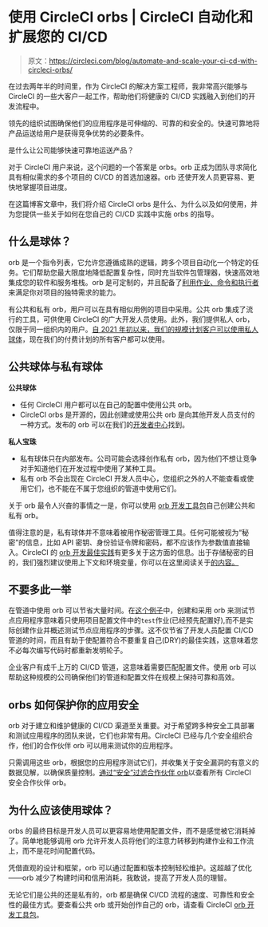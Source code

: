 # 使用 CircleCI orbs | CircleCI 自动化和扩展您的 CI/CD

> 原文：<https://circleci.com/blog/automate-and-scale-your-ci-cd-with-circleci-orbs/>

在过去两年半的时间里，作为 CircleCI 的解决方案工程师，我非常高兴能够与 CircleCI 的一些大客户一起工作，帮助他们将健康的 CI/CD 实践融入到他们的开发流程中。

领先的组织试图确保他们的应用程序是可伸缩的、可靠的和安全的。快速可靠地将产品运送给用户是获得竞争优势的必要条件。

是什么让公司能够快速可靠地运送产品？

对于 CircleCI 用户来说，这个问题的一个答案是 orbs。orb 正成为团队寻求简化具有相似需求的多个项目的 CI/CD 的首选加速器。orb 还使开发人员更容易、更快地掌握项目进度。

在这篇博客文章中，我们将介绍 CircleCI orbs 是什么、为什么以及如何使用，并为您提供一些关于如何在您自己的 CI/CD 实践中实施 orbs 的指导。

## 什么是球体？

orb 是一个指令列表，它允许您遵循成熟的逻辑，跨多个项目自动化一个特定的任务。它们帮助您最大限度地降低配置复杂性，同时充当软件包管理器，快速高效地集成您的软件和服务堆栈。orb 是可定制的，并且配备了[利用作业、命令和执行者](https://circleci.com/docs/using-orbs/#quick-start)来满足你对项目的独特需求的能力。

有公共和私有 orb，用户可以在具有相似用例的项目中采用。公共 orb 集成了流行的工具，可供使用 CircleCI 的广大开发人员使用。此外，我们提供私人 orb，仅限于同一组织内的用户。[自 2021 年初以来，我们的规模计划客户可以使用私人球体](https://circleci.com/blog/circleci-private-orbs/)，现在我们的付费计划的所有客户都可以使用。

## 公共球体与私有球体

**公共球体**

*   任何 CircleCI 用户都可以在自己的配置中使用公共 orb。
*   CircleCI orbs 是开源的，因此创建或使用公共 orb 是向其他开发人员支付的一种方式。发布的 orb 可以在我们的[开发者中心](https://circleci.com/developer/orbs)找到。

**私人宝珠**

*   私有球体只在内部发布。公司可能会选择创作私有 orb，因为他们不想让竞争对手知道他们在开发过程中使用了某种工具。
*   私有 orb 不会出现在 CircleCI 开发人员中心，您组织之外的人不能查看或使用它们，也不能在不属于您组织的管道中使用它们。

关于 orb 最令人兴奋的事情之一是，你可以使用 [orb 开发工具包](https://circleci.com/docs/orb-author/#orb-development-kit)自己创建公共和私有 orb。

值得注意的是，私有球体并不意味着被用作秘密管理工具。任何可能被视为“秘密”的信息，比如 API 密钥、身份验证令牌和密码，都不应该作为参数值直接输入。CircleCI 的 [orb 开发最佳实践](https://circleci.com/docs/orbs-best-practices/?section=configuration)有更多关于这方面的信息。出于存储秘密的目的，我们强烈建议使用上下文和环境变量，你可以在这里阅读关于[的内容。](https://circleci.com/docs/contexts/)

## 不要多此一举

在管道中使用 orb 可以节省大量时间。在[这个例子](https://circleci.com/docs/orb-intro/?section=configuration#benefits-of-using-orbs)中，创建和采用 orb 来测试节点应用程序意味着只使用项目配置文件中的`test`作业(已经预先配置好),而不是实际创建作业并概述测试节点应用程序的步骤。这不仅节省了开发人员配置 CI/CD 管道的时间，而且有助于使配置符合不要重复自己(DRY)的最佳实践，这意味着您不必每次编写代码时都重新发明轮子。

企业客户有成千上万的 CI/CD 管道，这意味着需要匹配配置文件。使用 orb 可以帮助这种规模的公司确保他们的管道和配置文件在规模上保持可靠和高效。

## orbs 如何保护你的应用安全

orb 对于建立和维护健康的 CI/CD 渠道至关重要。对于希望跨多种安全工具部署和测试应用程序的团队来说，它们也非常有用。CircleCI 已经与几个安全组织合作，他们的合作伙伴 orb 可以用来测试你的应用程序。

只需调用这些 orb，根据您的应用程序测试它们，并收集关于安全漏洞的有意义的数据见解，以确保质量控制。[通过“安全”过滤合作伙伴 orb](https://circleci.com/developer/orbs?filterBy=certifiedAndPartner&query=&category=Security)以查看所有 CircleCI 安全合作伙伴 orb。

## 为什么应该使用球体？

orbs 的最终目标是开发人员可以更容易地使用配置文件，而不是感觉被它消耗掉了。简单地能够调用 orb 允许开发人员将他们的注意力转移到构建作业和工作流上，而不是花时间配置代码。

凭借直观的设计和框架，orb 可以通过配置和版本控制轻松维护。这超越了优化——orb 减少了构建时间和信用消耗，我敢说，提高了开发人员的理智。

无论它们是公共的还是私有的，orb 都是确保 CI/CD 流程的速度、可靠性和安全性的最佳方式。要查看公共 orb 或开始创作自己的 orb，请查看 CircleCI [orb 开发工具包](https://circleci.com/docs/orb-author/#orb-development-kit)。